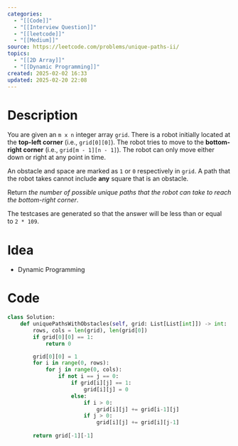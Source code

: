 ```yaml
---
categories:
  - "[[Code]]"
  - "[[Interview Question]]"
  - "[[leetcode]]"
  - "[[Medium]]"
source: https://leetcode.com/problems/unique-paths-ii/
topics:
  - "[[2D Array]]"
  - "[[Dynamic Programming]]"
created: 2025-02-02 16:33
updated: 2025-02-20 22:08
---
```

# Description
You are given an `m x n` integer array `grid`. There is a robot initially located at the **top-left corner** (i.e., `grid[0][0]`). The robot tries to move to the **bottom-right corner** (i.e., `grid[m - 1][n - 1]`). The robot can only move either down or right at any point in time.

An obstacle and space are marked as `1` or `0` respectively in `grid`. A path that the robot takes cannot include **any** square that is an obstacle.

Return _the number of possible unique paths that the robot can take to reach the bottom-right corner_.

The testcases are generated so that the answer will be less than or equal to `2 * 109`.

# Idea 
- Dynamic Programming
# Code
```python
class Solution:
    def uniquePathsWithObstacles(self, grid: List[List[int]]) -> int:
        rows, cols = len(grid), len(grid[0])
        if grid[0][0] == 1:
            return 0

        grid[0][0] = 1 
        for i in range(0, rows):
            for j in range(0, cols):
                if not i == j == 0:
                    if grid[i][j] == 1:
                        grid[i][j] = 0
                    else:
                        if i > 0:
                            grid[i][j] += grid[i-1][j]
                        if j > 0:
                            grid[i][j] += grid[i][j-1]
        
        return grid[-1][-1]
```